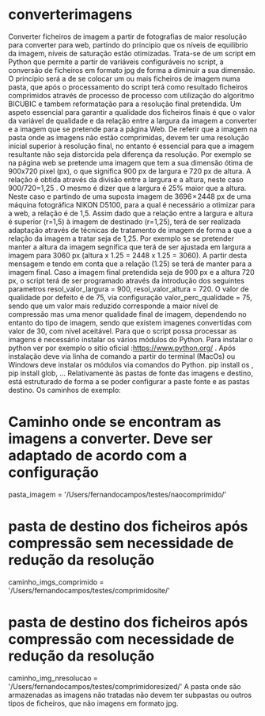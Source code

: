 # converterimagens
Converter ficheiros de imagem a partir de fotografias  de maior resolução para converter  para web, partindo do principio 
que os níveis de equilibrio da imagem, níveis de saturação estão otimizadas.
Trata-se de um script em Python que permite a partir de variáveis configuráveis no script, a conversão de ficheiros em formato jpg de forma a diminuir a sua dimensão.
O principio será a de se colocar um ou mais ficheiros de imagem numa pasta, que após o processamento do script terá como resultado
ficheiros comprimidos através de processo de processo com utilização do algoritmo BICUBIC e tambem reformatação para a resolução final pretendida.
Um aspeto essencial para garantir a qualidade dos ficheiros finais é que o valor da variável de qualidade e da relação entre a largura da imagem a converter e 
a imagem que se pretende para a página Web. De referir que a imagem na pasta onde as imagens não estão comprimidas, devem ter uma resolução inicial superior 
à resolução final, no entanto é essencial para que a imagem resultante não seja distorcida pela diferença da resolução.
Por exemplo se na página web se pretende uma imagem que tem a sua dimensão ótima de 900x720 pixel (px), o que significa 900 px de largura
e 720 px de altura. A  relação é obtida através da divisão entre a largura e a altura, neste caso 900/720=1,25 . 
O mesmo é dizer que a largura é 25% maior que a altura. 
Neste caso e partindo de uma suposta imagem  de 3696 × 2448 px de uma máquina fotográfica NIKON D5100, para a qual é necessário a otimizar para a web,
a relação é de 1,5.
Assim dado que a relação entre a largura e altura é superior (r=1,5) à imagem de destinado (r=1,25), terá de ser realizada adaptação 
através de técnicas de tratamento de imagem de forma a que a relação da imagem a tratar seja de 1,25. Por exemplo se se pretender manter a altura da imagem
segnifica que terá de ser ajustada em largura a imagem para 3060 px (altura x 1.25 = 2448 x 1.25 = 3060). A partir desta mensagem e tendo em conta
que a relação (1.25) se terá de manter para a imagem final. 
Caso a imagem final pretendida seja de 900 px e a altura 720 px, o script terá de ser programado através da introdução dos seguintes parametros
resol_valor_largura = 900, resol_valor_altura = 720. O valor de qualidade por defeito é de 75, via configuração valor_perc_qualidade = 75,
sendo que um valor mais reduzido corresponde a maior nível de compressão mas uma menor qualidade final de imagem, dependendo no entanto do tipo de imagem,
sendo que existem imagenes convertidas  com valor de 30, com nível aceitável.
Para que o script possa processar as imagens  é necessário instalar os vários módulos do Python.
Para instalar o python ver por exemplo o sitio oficial :https://www.python.org/ .
Após instalação deve via linha de comando a partir do terminal (MacOs) ou Windows deve instalar os módulos via comandos do Python. 
pip install os ,  pip install glob, ...
Relativamente às pastas de fonte das imagens e destino, está estruturado de forma a se poder configurar a paste fonte e as pastas  destino.
Os caminhos de exemplo:
# Caminho onde se encontram as imagens a converter. Deve ser adaptado de acordo com a configuração
pasta_imagem = '/Users/fernandocampos/testes/naocomprimido/'
# pasta de destino dos ficheiros após compressão sem necessidade de redução da resolução
caminho_imgs_comprimido = '/Users/fernandocampos/testes/comprimidosite/'
# pasta de destino dos ficheiros após compressão com necessidade de redução da resolução
caminho_img_nresolucao = '/Users/fernandocampos/testes/comprimidoresized/'
A pasta onde são armazenadas as imagens não tratadas não devem ter subpastas ou outros tipos de ficheiros, que não imagens em formato jpg.





